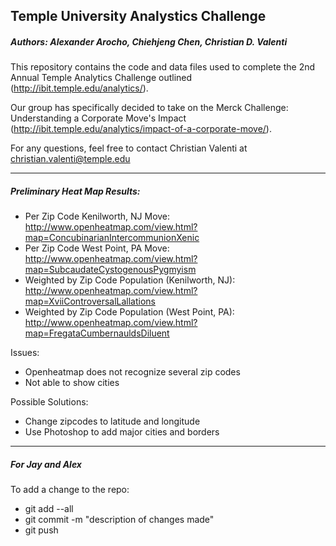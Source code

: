 ## Temple University Analystics Challenge
##### Authors: Alexander Arocho, Chiehjeng Chen, Christian D. Valenti


This repository contains the code and data files used to complete the 2nd Annual Temple Analytics Challenge outlined (http://ibit.temple.edu/analytics/).

Our group has specifically decided to take on the Merck Challenge: Understanding a Corporate Move's Impact (http://ibit.temple.edu/analytics/impact-of-a-corporate-move/).

For any questions, feel free to contact Christian Valenti at christian.valenti@temple.edu

------

##### Preliminary Heat Map Results:
* Per Zip Code Kenilworth, NJ Move: http://www.openheatmap.com/view.html?map=ConcubinarianIntercommunionXenic
* Per Zip Code West Point, PA Move: http://www.openheatmap.com/view.html?map=SubcaudateCystogenousPygmyism
* Weighted by Zip Code Population (Kenilworth, NJ): http://www.openheatmap.com/view.html?map=XviiControversalLallations
* Weighted by Zip Code Population (West Point, PA): http://www.openheatmap.com/view.html?map=FregataCumbernauldsDiluent

Issues: 
* Openheatmap does not recognize several zip codes
* Not able to show cities

Possible Solutions:
* Change zipcodes to latitude and longitude
* Use Photoshop to add major cities and borders

------
##### For Jay and Alex
To add a change to the repo:
- git add --all
- git commit -m "description of changes made"
- git push
